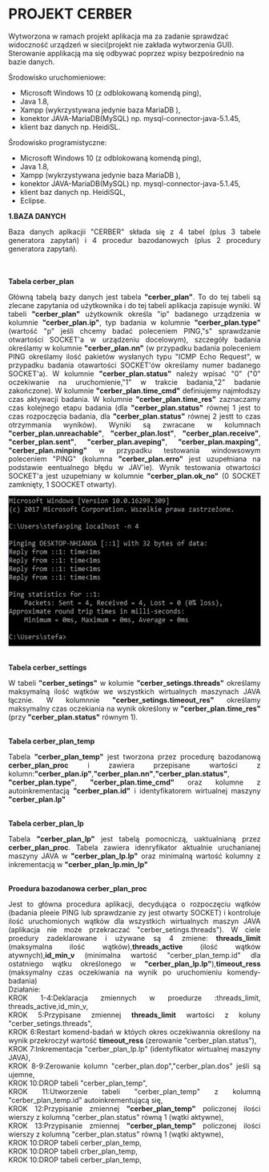 # PROJEKT CERBER 
Wytworzona w ramach projekt aplikacja ma za zadanie sprawdzać widoczność urządzeń w sieci(projekt nie zakłada wytworzenia GUI). Sterowanie applikacją ma się odbywać poprzez wpisy bezpośrednio na bazie danych.</BR>

Środowisko uruchomieniowe:</BR>
- Microsoft Windows 10 (z odblokowaną komendą ping),</BR>
- Java 1.8,</BR>
- Xampp (wykrzystywana jedynie baza MariaDB <klon MySQL>),</BR>
- konektor JAVA-MariaDB(MySQL) np. mysql-connector-java-5.1.45,</BR>
- klient baz danych np. HeidiSL.</BR>

Środowisko programistyczne:</BR>
- Microsoft Windows 10 (z odblokowaną komendą ping),</BR>
- Java 1.8,</BR>
- Xampp (wykrzystywana jedynie baza MariaDB <klon MySQL>),</BR>
- konektor JAVA-MariaDB(MySQL) np. mysql-connector-java-5.1.45,</BR>
- klient baz danych np. HeidiSQL,</BR>
- Eclipse.</BR>

<B>1.BAZA DANYCH</B></BR>
<p align="justify">Baza danych aplkacjii "CERBER" składa się z 4 tabel (plus 3 tabele generatora zapytań) i 4 procedur bazodanowych (plus 2 procedury generatora zapytań).</p>
</BR></BR><B>Tabela cerber_plan</B></BR>
<p align="justify">Główną tabelą bazy danych jest tabela <B>"cerber_plan"</B>. To do tej tabeli są zlecane zapytania od użytkownika i do tej tabeli aplikacja zapisuje wyniki. W tabeli <B>"cerber_plan"</B> użytkownik określa "ip" badanego urządzenia w kolumnie <B>"cerber_plan.ip"</B>, typ badania w kolumnie <B>"cerber_plan.type"</B> (wartość "p" jeśli chcemy badać poleceniem PING,"s" sprawdzanie otwartości SOCKET'a w urządzeniu docelowym), szczegóły badania określamy w kolumnie <B>"cerber_plan.nn"</B> (w przypadku badania poleceniem PING określamy ilość pakietów wysłanych typu "ICMP Echo Request", w przypadku badania otawartości SOCKET'ów określamy numer badanego SOCKET'a). W kolumnie <B>"cerber_plan.status"</B> należy wpisać "0" ("0" oczekiwanie na uruchomienie,"1" w trakcie badania,"2" badanie zakończone). W kolumnie <B>"cerber_plan.time_cmd"</B> definiujemy najmłodszy czas aktywacji badania. W kolumnie <B>"cerber_plan.time_res"</B> zaznaczamy czas kolejnego etapu badania (dla <B>"cerber_plan.status"</B> równej 1 jest to czas rozpoczęcia badania, dla <B>"cerber_plan.status"</B> równej 2 jestt to czas otrzymmania wyników). Wyniki są zwracane w kolumnach <B>"cerber_plan.unreachable"</B>, <B>"cerber_plan.lost"</B>, <B>"cerber_plan.receive"</B>, <B>"cerber_plan.sent"</B>, <B>"cerber_plan.aveping"</B>, <B>"cerber_plan.maxping"</B>, <B>"cerber_plan.minping"</B> w przypadku testowania windowsowym poleceniem "PING" (kolumna <B>"cerber_plan.erro"</B> jest uzupełniana na podstawie eentualnego błędu w JAV'ie). Wynik testowania otwartości SOCKET'a jest uzupełniany w kolumnie <B>"cerber_plan.ok_no"</B> (0 SOCKET zamknięty, 1 SOOCKET otwarty).</BR></p>
<img src="https://github.com/stivi1501/CERBER/blob/master/ping.PNG" alt="ping" height="300">

</BR><B>Tabela cerber_settings</B></BR>
<p align="justify">W tabeli <B>"cerber_setings"</B> w kolumie <B>"cerber_setings.threads"</B> określamy maksymalną ilość wątków we wszystkich wirtualnych maszynach JAVA łącznie. W kolumnnie <B>"cerber_setings.timeout_res"</B> określamy maksymalny czas oczekiania na wynik określony w <B>"cerber_plan.time_res"</B> (przy <B>"cerber_plan.status"</B> równym 1).</p>

</BR><B>Tabela cerber_plan_temp</B></BR>
<p align="justify">Tabela <B>"cerber_plan_temp"</B> jest tworzona przez procedurę bazodanową <B>cerber_plan_proc</B> i zawiera przepisane wartości z kolumn:<B>"cerber_plan.ip"</B>,<B>"cerber_plan.nn"</B>,<B>"cerber_plan.status"</B>, <B>"cerber_plan.type"</B>, <B>"cerber_plan.time_cmd"</B> oraz kolumne z autoinkrementacją <B>"cerber_plan.id"</B> i identyfikatorem wirtualnej maszyny <B>"cerber_plan.lp"</B></p>


</BR><B>Tabela cerber_plan_lp</B></BR>
<p align="justify">Tabela <B>"cerber_plan_lp"</B> jest tabelą pomocniczą, uaktualnianą przez <B>cerber_plan_proc</B>. Tabela zawiera idenryfikator aktualnie uruchanianej maszyny JAVA w <B>"cerber_plan_lp.lp"</B> oraz minimalną wartość kolumny z inkrementacją w <B>"cerber_plan_lp.min_lp"</B></p>

</BR><B>Proedura bazodanowa cerber_plan_proc</B></BR>
<p align="justify">Jest to główna procedura aplikacji, decydująca o rozpoczęciu wątków (badania pleeie PING lub sprawdzanie zy jest otwarty SOCKET) i kontroluje ilość uruchomionych wątków dla wszystkich wirtualnych maszyn JAVA (aplikacja nie może przekraczać "cerber_setings.threads"). W ciele proedury zadeklarowane i używane są 4 zmiene: <B>threads_limit</B> (maksymalna ilość wątków),<B>threads_active</B> (ilość wątków atywnych),<B>id_min_v</B> (minimalna wartość "cerber_plan_temp.id" dla ostatniego wątku określonego w <B>"cerber_plan_lp.lp"</B>),<B>timeout_ress</B> (maksymalny czas oczekiwania na wynik po uruchomieniu komendy-badania)
</BR>
Działanie:</BR>
KROK 1-4:Deklaracja zmiennych w proedurze :threads_limit, threads_active,id_min_v,</BR>
KROK 5:Przypisane zmiennej <B>threads_limit</B> wartości z koluny "cerber_setings.threads",</BR>
KROK 6:Restart komend-badań w któych okres oczekiwannia określony na wynik przekroczył wartość <B>timeout_ress</B> (zerowanie "cerber_plan.status"),</BR>
KROK 7:Inkrementacja "cerber_plan_lp.lp" (identyfikator wirtualnej maszyny JAVA),</BR>
KROK 8-9:Zerowanie kolumn "cerber_plan.dop","cerber_plan.dos" jeśli są ujemne,</BR>
KROK 10:DROP tabeli "cerber_plan_temp",</BR>
KROK 11:Utworzenie tabeli "cerber_plan_temp" z kolumną "cerber_plan_temp.id" autoinkrementującą się,</BR>
KROK 12:Przypisanie zmiennej <B>"cerber_plan_temp"</B> policzonej ilości wierszy z kolumną "cerber_plan.status" równą 1 (wątki aktywne),</BR>
KROK 13:Przypisanie zmiennej <B>"cerber_plan_temp"</B> policzonej ilości wierszy z kolumną "cerber_plan.status" równą 1 (wątki aktywne),</BR>
KROK 10:DROP tabeli cerber_plan_temp,</BR>
KROK 10:DROP tabeli crber_plan_temp,</BR>
KROK 10:DROP tabeli cerber_plan_temp,</BR>

</BR>
</p>



